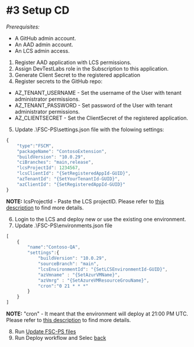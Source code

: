 # #3 Setup CD
*Prerequisites:* 
- A GitHub admin account.
- An AAD admin account.
- An LCS admin access.

1. Register AAD application with LCS permissions.
2. Assign DevTestLabs role in the Subscription to this application.
3. Generate Client Secret to the registered application
4. Register secrets to the GitHub repo:
- AZ_TENANT_USERNAME - Set the username of the User with tenant administrator permissions.
- AZ_TENANT_PASSWORD - Set password of the User with tenant administrator permissions.
- AZ_CLIENTSECRET - Set the ClientSecret of the registered application.
5. Update .\FSC-PS\settings.json file with the folowing settings:
~~~javascript
{
    "type":"FSCM",
    "packageName": "ContosoExtension",
    "buildVersion": "10.0.29",
    "ciBranches": "main,release",
    "lcsProjectId": 1234567,
    "lcsClientId": "{SetRegisteredAppId-GUID}",
    "azTenantId": "{SetYourTenantId-GUID}",
    "azClientId": "{SetRegisteredAppId-GUID}"
}
~~~

**NOTE:** lcsProjectId - Paste the LCS projectID. Please refer to [this description](Scenarios/settings.md) to find more details.

6. Login to the LCS and deploy new or use the existing one environment.
7. Update .\FSC-PS\environments.json file
~~~javascript
[
    {
        "name":"Contoso-QA",
        "settings":{
            "buildVersion": "10.0.29",
            "sourceBranch": "main",
            "lcsEnvironmentId": "{SetLCSEnvironmentId-GUID}",
            "azVmname" : "{SetAzurVMName}",
            "azVmrg" : "{SetAzureVMResourceGrouName}",
            "cron":"0 21 * * *"
        }
    }
]
~~~

**NOTE:** "cron" - It meant that the environment will deploy at 21:00 PM UTC. Please refer to [this description](Scenarios/settings.md) to find more details.

8. Run [Update FSC-PS files](Scenarios/UpdateFSC-PS.md)
9. Run Deploy workflow and Selec
[back](/README.md)
